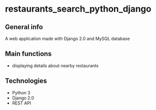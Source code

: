 # restaurants_search_python_django

## General info
A web application made with Django 2.0 and MySQL database

## Main functions
* displaying details about nearby restaurants

## Technologies
* Python 3
* Django 2.0
* REST API
